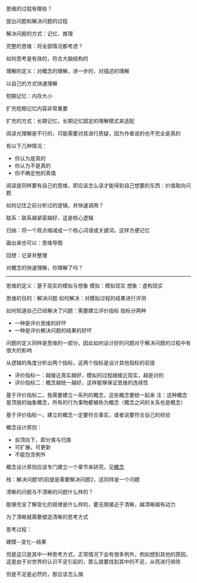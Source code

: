 思维的过程有哪些？

提出问题和解决问题的过程

解决问题的方式：记忆、推理

完整的思维：将全部情况都考虑？

如何思考是有效的，符合大脑结构的

理解的定义：对概念的理解，进一步的，对描述的理解

以自己的方式快速理解

短期记忆：内存大小

扩充短期记忆内容非常重要

扩充的方式：长期记忆，长期记忆固定的理解模式来适配

阅读光理解是不行的，可能需要对其进行质疑，因为作者说的也不完全是真的

有以下几种情况：

- 你认为是真的
- 你认为不是真的
- 你不确定他的真值

阅读是同样要有自己的思维，即应该怎么读才能得到自己想要的东西：价值取向问题

如何记住之前分析过的逻辑，并快速调用？

联系：联系越紧密越好，这是核心逻辑

归纳：将一个观点缩减成一个核心词语或关键词，这样方便记忆

画出来也可以：思维导图

回想：记录并整理

对概念的快速理解，你理解了吗？

---

思维的定义：基于现实的模拟与想象
模拟：模拟现实
想象：虚构现实

思维的目的：解决问题
如何解决：对模拟过程的结果进行评测

如何知道自己已经解决了问题：需要建立评价指标
指标分两种

- 一种是评价思维的好坏
- 一种是评价解决问题的结果的好坏

问题的定义同样是思维的一部分，因此如何设计好的问题对于解决问题的过程中有很大的影响

从逻辑的角度分析出两个指标，这两个指标是设计其他指标的前提

- 评价指标一：越接近真实越好，模拟的过程越接近现实，越是对的
- 评价指标二：概念越统一越好，这样能够保证思维的连续性

基于评价指标二，我需要建立一系列的概念，这些概念要统一起来
注：这种概念是顶层的抽象概念，所有的行为事物都被称为概念（概念之间的关系也是概念）

基于评价指标一，建立的概念一定要符合事实，或者说要符合自己的经验

概念设计原则：

- 自顶向下，即分类与归类
- 可扩展，可更新
- 不能包含例外

概念设计原则应该专门建立一个章节来研究，见[概念](概念.md)

栈：解决问题1的前提是需要解决问题2，这同样是一个问题

清晰的问题与不清晰的问题什么样的？

能够完全了解变化的规律是什么样的，要无限接近于清晰，越清晰越有动力

为了清晰就需要塑造清晰的思考方式

思考过程：

建模--变化--结果

但是这只是其中一种思考方式，正常情况下会有很多例外，例如想到其他的原因，这是由于对世界的认识不足引起的，那么就要找到其中的不足，从而进行排除

但是不足是必然的，那应该怎么搞
